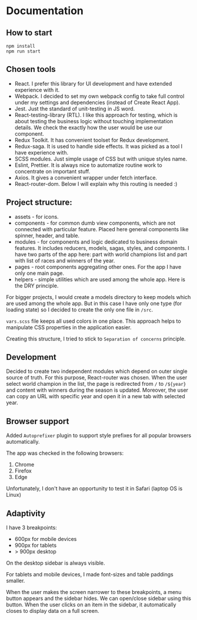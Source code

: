# Documentation

## How to start

```
npm install
npm run start
```

## Chosen tools

- React. I prefer this library for UI development and have extended experience with it.
- Webpack. I decided to set my own webpack config to take full control under my settings and dependencies (instead of Create React App).
- Jest. Just the standard of unit-testing in JS word.
- React-testing-library (RTL). I like this approach for testing, which is about testing the business logic without touching implementation details. We check the exactly how the user would be use our component.
- Redux Toolkit. It has convenient toolset for Redux development.
- Redux-saga. It is used to handle side effects. It was picked as a tool I have experience with.
- SCSS modules. Just simple usage of CSS but with unique styles name.
- Eslint, Prettier. It is always nice to automatize routine work to concentrate on important stuff.
- Axios. It gives a convenient wrapper under fetch interface.
- React-router-dom. Below I will explain why this routing is needed :)

## Project structure:

- assets - for icons.
- components - for common dumb view components, which are not connected with particular feature. Placed here general components like spinner, header, and table.
- modules - for components and logic dedicated to business domain features. It includes reducers, models, sagas, styles, and components. I have two parts of the app here: part with world champions list and part with list of races and winners of the year.
- pages - root components aggregating other ones. For the app I have only one main page.
- helpers - simple utilities which are used among the whole app. Here is the DRY principle.

For bigger projects, I would create a models directory to keep models which are used among the whole app. But in this case I have only one type (for loading state) so I decided to create the only one file in `/src`.

`vars.scss` file keeps all used colors in one place. This approach helps to manipulate CSS properties in the application easier.

Creating this structure, I tried to stick to `Separation of concerns` principle.

## Development

Decided to create two independent modules which depend on outer single source of truth. For this purpose, React-router was chosen. When the user select world champion in the list, the page is redirected from `/` to `/${year}` and content with winners during the season is updated. Moreover, the user can copy an URL with specific year and open it in a new tab with selected year.

## Browser support

Added `Autoprefixer` plugin to support style prefixes for all popular browsers automatically.

The app was checked in the following browsers:

1. Chrome
2. Firefox
3. Edge

Unfortunately, I don't have an opportunity to test it in Safari (laptop OS is Linux)

## Adaptivity

I have 3 breakpoints:

- 600px for mobile devices
- 900px for tablets
- &gt; 900px desktop

On the desktop sidebar is always visible.

For tablets and mobile devices, I made font-sizes and table paddings smaller.

When the user makes the screen narrower to these breakpoints, a menu button appears and the sidebar hides. We can open/close sidebar using this button.
When the user clicks on an item in the sidebar, it automatically closes to display data on a full screen.

